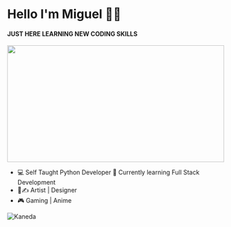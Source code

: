 # Hello I'm Miguel ✋🏽
#### JUST HERE LEARNING NEW CODING SKILLS
<img src="https://images.gr-assets.com/hostedimages/1590410816ra/29537993.gif" width="500" height="269">

- 💻 Self Taught Python Developer 🐍 Currently learning Full Stack Development
- 🎨✍ Artist | Designer
- 🎮 Gaming | Anime 

![Kaneda](https://i.pinimg.com/originals/39/95/0b/39950b377c4890460964775594a7c717.gif) 





